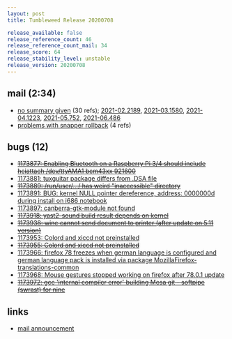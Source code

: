 ```yaml
---
layout: post
title: Tumbleweed Release 20200708

release_available: false
release_reference_count: 46
release_reference_count_mail: 34
release_score: 64
release_stability_level: unstable
release_version: 20200708
---
```


## mail (2:34)

- [no summary given](https://lists.opensuse.org/archives/list/factory@lists.opensuse.org/thread/HJTR7BDIJMHBIG6QEQ2A64CPVKPNMC5O) (30 refs); [2021-02.2189](https://lists.opensuse.org/archives/list/factory@lists.opensuse.org/thread/HJTR7BDIJMHBIG6QEQ2A64CPVKPNMC5O), [2021-03.1580](https://lists.opensuse.org/archives/list/factory@lists.opensuse.org/thread/HJTR7BDIJMHBIG6QEQ2A64CPVKPNMC5O), [2021-04.1223](https://lists.opensuse.org/archives/list/factory@lists.opensuse.org/thread/HJTR7BDIJMHBIG6QEQ2A64CPVKPNMC5O), [2021-05.752](https://lists.opensuse.org/archives/list/factory@lists.opensuse.org/thread/HJTR7BDIJMHBIG6QEQ2A64CPVKPNMC5O), [2021-06.486](https://lists.opensuse.org/archives/list/factory@lists.opensuse.org/thread/HJTR7BDIJMHBIG6QEQ2A64CPVKPNMC5O)
- [problems with snapper rollback](https://lists.opensuse.org/opensuse-factory/2020-07/msg00172.html) (4 refs)

## bugs (12)

<!--more-->

- ~~[1173877: Enabling Bluetooth on a Raspberry Pi 3/4 should include hciattach /dev/ttyAMA1 bcm43xx 921600](https://bugzilla.opensuse.org/show_bug.cgi?id=1173877)~~
- [1173881: tuxguitar package differs from .DSA file](https://bugzilla.opensuse.org/show_bug.cgi?id=1173881)
- ~~[1173889: /run/user/.../ has weird "inaccessible" directory](https://bugzilla.opensuse.org/show_bug.cgi?id=1173889)~~
- [1173891: BUG: kernel NULL pointer dereference, address: 0000000d during install on i686 notebook](https://bugzilla.opensuse.org/show_bug.cgi?id=1173891)
- [1173897: canberra-gtk-module not found](https://bugzilla.opensuse.org/show_bug.cgi?id=1173897)
- ~~[1173918: yast2-sound build result depends on kernel](https://bugzilla.opensuse.org/show_bug.cgi?id=1173918)~~
- ~~[1173938: wine cannot send document to printer (after update on 5.11 version)](https://bugzilla.opensuse.org/show_bug.cgi?id=1173938)~~
- [1173953: Colord and xiccd not preinstalled](https://bugzilla.opensuse.org/show_bug.cgi?id=1173953)
- ~~[1173955: Colord and xiccd not preinstalled](https://bugzilla.opensuse.org/show_bug.cgi?id=1173955)~~
- [1173966: firefox 78 freezes when german language is configured and german language pack is installed via package MozillaFirefox-translations-common](https://bugzilla.opensuse.org/show_bug.cgi?id=1173966)
- [1173968: Mouse gestures stopped working on firefox after 78.0.1 update](https://bugzilla.opensuse.org/show_bug.cgi?id=1173968)
- ~~[1173972: gcc 'internal compiler error' building Mesa git - softpipe (swrast) for nine](https://bugzilla.opensuse.org/show_bug.cgi?id=1173972)~~



## links

- [mail announcement](https://lists.opensuse.org/archives/list/factory@lists.opensuse.org/thread/HJTR7BDIJMHBIG6QEQ2A64CPVKPNMC5O)
